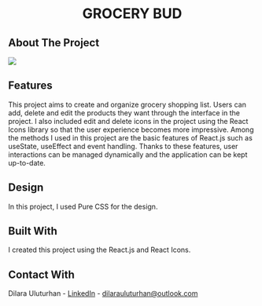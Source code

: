 <div align="center">
  <h1 align="center">GROCERY BUD</h1>
</div>

## About The Project
![](https://github.com/dilarauluturhan/grocery-bud/assets/120499369/d508881d-4804-47f1-be47-9b74386498df)

## Features
This project aims to create and organize grocery shopping list. Users can add, delete and edit the products they want through the interface in the project. I also included edit and delete icons in the project using the React Icons library so that the user experience becomes more impressive. Among the methods I used in this project are the basic features of React.js such as useState, useEffect and event handling. Thanks to these features, user interactions can be managed dynamically and the application can be kept up-to-date.

## Design
In this project, I used Pure CSS for the design.

## Built With
I created this project using the React.js and React Icons.

## Contact With
Dilara Uluturhan - [LinkedIn](https://www.linkedin.com/in/dilarauluturhan/) - dilarauluturhan@outlook.com
